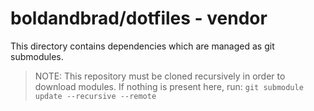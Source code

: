 # boldandbrad/dotfiles - vendor

This directory contains dependencies which are managed as git submodules.

> NOTE: This repository must be cloned recursively in order to download modules.
> If nothing is present here, run: `git submodule update --recursive --remote`
